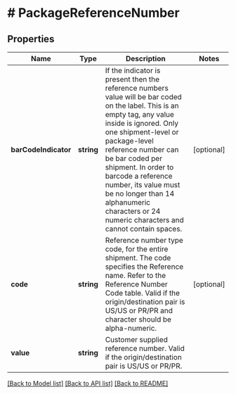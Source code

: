 # # PackageReferenceNumber

## Properties

Name | Type | Description | Notes
------------ | ------------- | ------------- | -------------
**barCodeIndicator** | **string** | If the indicator is present then the reference numbers value will be bar coded on the label.  This is an empty tag, any value inside is ignored.   Only one shipment-level or package-level reference number can be bar coded per shipment.   In order to barcode a reference number, its value must be no longer than 14 alphanumeric characters or 24 numeric characters and cannot contain spaces. | [optional]
**code** | **string** | Reference number type code, for the entire shipment. The code specifies the Reference name.   Refer to the Reference Number Code table.  Valid if the origin/destination pair is US/US or PR/PR and character should be alpha-numeric. | [optional]
**value** | **string** | Customer supplied reference number.  Valid if the origin/destination pair is US/US or PR/PR. |

[[Back to Model list]](../../README.md#models) [[Back to API list]](../../README.md#endpoints) [[Back to README]](../../README.md)
